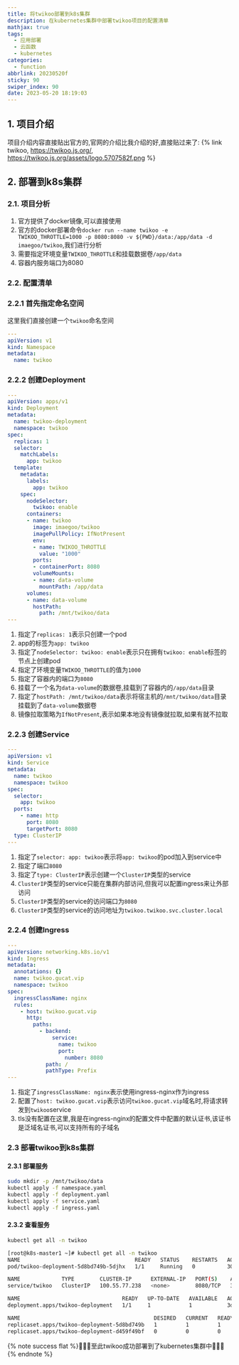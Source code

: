 ```yaml
---
title: 将twikoo部署到k8s集群
description: 在kubernetes集群中部署twikoo项目的配置清单
mathjax: true
tags:
  - 应用部署
  - 云函数
  - kubernetes
categories:
  - function
abbrlink: 20230520f
sticky: 90
swiper_index: 90
date: 2023-05-20 18:19:03
---
```


## 1. 项目介绍
<!-- tab -->
项目介绍内容直接贴出官方的,官网的介绍比我介绍的好,直接贴过来了:
{% link twikoo, https://twikoo.js.org/, https://twikoo.js.org/assets/logo.5707582f.png %}
<!-- endtab -->

## 2. 部署到k8s集群
### 2.1. 项目分析
<!-- tab -->
1. 官方提供了docker镜像,可以直接使用
2. 官方的docker部署命令`docker run --name twikoo -e TWIKOO_THROTTLE=1000 -p 8080:8080 -v ${PWD}/data:/app/data -d imaegoo/twikoo`,我们进行分析
3. 需要指定环境变量`TWIKOO_THROTTLE`和挂载数据卷`/app/data`
4. 容器内服务端口为8080
<!-- endtab -->
### 2.2. 配置清单
### 2.2.1 首先指定命名空间
这里我们直接创建一个`twikoo`命名空间
```yaml
---
apiVersion: v1
kind: Namespace
metadata:
  name: twikoo
```
### 2.2.2 创建Deployment
```yaml
---
apiVersion: apps/v1
kind: Deployment
metadata:
  name: twikoo-deployment
  namespace: twikoo
spec:
  replicas: 1
  selector:
    matchLabels:
      app: twikoo
  template:
    metadata:
      labels:
        app: twikoo
    spec:
      nodeSelector:
        twikoo: enable
      containers:
      - name: twikoo
        image: imaegoo/twikoo
        imagePullPolicy: IfNotPresent
        env:
        - name: TWIKOO_THROTTLE
          value: "1000"
        ports:
        - containerPort: 8080
        volumeMounts:
        - name: data-volume
          mountPath: /app/data
      volumes:
      - name: data-volume
        hostPath:
          path: /mnt/twikoo/data
---
```
<!-- tab -->
1. 指定了`replicas: 1`表示只创建一个pod
2. app的标签为`app: twikoo`
3. 指定了`nodeSelector: twikoo: enable`表示只在拥有`twikoo: enable`标签的节点上创建pod
4. 指定了环境变量`TWIKOO_THROTTLE`的值为`1000`
5. 指定了容器内的端口为`8080`
6. 挂载了一个名为`data-volume`的数据卷,挂载到了容器内的`/app/data`目录
7. 指定了`hostPath: /mnt/twikoo/data`表示将宿主机的`/mnt/twikoo/data`目录挂载到了`data-volume`数据卷
8. 镜像拉取策略为`IfNotPresent`,表示如果本地没有镜像就拉取,如果有就不拉取
<!-- endtab -->
### 2.2.3 创建Service
```yaml
---
apiVersion: v1
kind: Service
metadata:
  name: twikoo
  namespace: twikoo
spec:
  selector:
    app: twikoo
  ports:
    - name: http
      port: 8080
      targetPort: 8080
  type: ClusterIP
---
```
<!-- tab -->
1. 指定了`selector: app: twikoo`表示将`app: twikoo`的pod加入到service中
2. 指定了端口`8080`
3. 指定了`type: ClusterIP`表示创建一个`ClusterIP`类型的service
4. `ClusterIP`类型的service只能在集群内部访问,但我可以配置ingress来让外部访问
5. `ClusterIP`类型的service的访问端口为`8080`
6. `ClusterIP`类型的service的访问地址为`twikoo.twikoo.svc.cluster.local`
<!-- endtab -->
### 2.2.4 创建Ingress
```yaml
---
apiVersion: networking.k8s.io/v1
kind: Ingress
metadata:
  annotations: {}
  name: twikoo.gucat.vip
  namespace: twikoo
spec:
  ingressClassName: nginx
  rules:
    - host: twikoo.gucat.vip
      http:
        paths:
          - backend:
              service:
                name: twikoo
                port:
                  number: 8080
            path: /
            pathType: Prefix
---
```
<!-- tab -->
1. 指定了`ingressClassName: nginx`表示使用ingress-nginx作为ingress
2. 配置了`host: twikoo.gucat.vip`表示访问`twikoo.gucat.vip`域名时,将请求转发到`twikoo`service
3. tls没有配置在这里,我是在ingress-nginx的配置文件中配置的默认证书,该证书是泛域名证书,可以支持所有的子域名
<!-- endtab -->
### 2.3 部署twikoo到k8s集群
#### 2.3.1 部署服务
```bash
sudo mkdir -p /mnt/twikoo/data
kubectl apply -f namespace.yaml
kubectl apply -f deployment.yaml
kubectl apply -f service.yaml
kubectl apply -f ingress.yaml
```
#### 2.3.2 查看服务
```bash
kubectl get all -n twikoo
```
```bash
[root@k8s-master1 ~]# kubectl get all -n twikoo
NAME                                    READY   STATUS    RESTARTS   AGE
pod/twikoo-deployment-5d8bd749b-5djhx   1/1     Running   0          30h

NAME             TYPE        CLUSTER-IP      EXTERNAL-IP   PORT(S)    AGE
service/twikoo   ClusterIP   100.55.77.238   <none>        8080/TCP   3d4h

NAME                                READY   UP-TO-DATE   AVAILABLE   AGE
deployment.apps/twikoo-deployment   1/1     1            1           3d4h

NAME                                          DESIRED   CURRENT   READY   AGE
replicaset.apps/twikoo-deployment-5d8bd749b   1         1         1       30h
replicaset.apps/twikoo-deployment-d459f49bf   0         0         0       3d4h
```
{% note success flat %}🎉🎉🎉至此twikoo成功部署到了kubernetes集群中👏👏👏{% endnote %}
